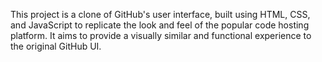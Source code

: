 This project is a clone of GitHub's user interface, built using HTML, CSS, and JavaScript to replicate the look and feel of the popular code hosting platform. It aims to provide a visually similar and functional experience to the original GitHub UI.
